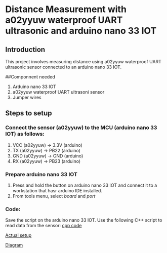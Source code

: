 # Distance Measurement with a02yyuw waterproof UART ultrasonic and arduino nano 33 IOT

## Introduction
This project involves measuring distance using a02yyuw waterproof UART ultrasonic sensor connected to an arduino nano 33 IOT.

##Componnent needed
1. Arduino nano 33 IOT
2. a02yyuw waterproof UART ultrasoni sensor
3. Jumper wires

## Steps to setup

### Connect the sensor (a02yyuw) to the MCU (arduino nano 33 IOT) as follows:
1. VCC (a02yyuw) → 3.3V (arduino)
2. TX (a02yyuw) → PB22 (arduino)
3. GND (a02yyuw) → GND (arduino)
4. RX (a02yyuw) → PB23 (arduino)

### Prepare arduino nano 33 IOT
1. Press and hold the button on arduino nano 33 IOT and connect it to a workstation that hasr arduino IDE installed.
2. From tools menu, select *board* and *port*

### Code:
Save the script on the arduino nano 33 IOT. Use the following C++ script to read data from the sensor: [cpp code](https://github.com/mrsoheilnezakat/Sensors/blob/main_branch/a02yyuw%20UART/measurment.cpp)



[Actual setup](https://github.com/mrsoheilnezakat/Sensors/blob/main_branch/a02yyuw%20UART/Images/connection.jpeg)

[Diagram](https://github.com/mrsoheilnezakat/Sensors/blob/main_branch/DHT22%20(AM2302)%20Module/Images/diagram.png)
